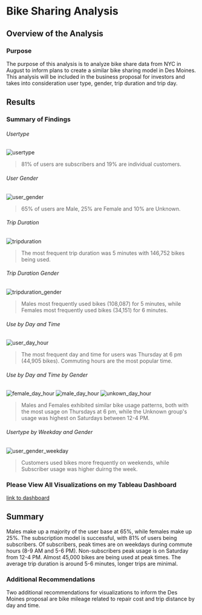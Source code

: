 # Bike Sharing Analysis

## Overview of the Analysis 

### Purpose

The purpose of this analysis is to analyze bike share data from NYC in August to inform plans to create a similar bike sharing model in Des Moines. This analysis will be included in the business proposal for investors and takes into consideration user type, gender, trip duration and trip day. 

## Results

### Summary of Findings

###### Usertype

![usertype](https://user-images.githubusercontent.com/77405273/117593097-d0b30e80-b0ef-11eb-8cf1-73f74e6c2414.png)
> 81% of users are subscribers and 19% are individual customers.

###### User Gender

![user_gender](https://user-images.githubusercontent.com/77405273/117593098-d14ba500-b0ef-11eb-85aa-2d6569d5734f.png)
> 65% of users are Male, 25% are Female and 10% are Unknown.

###### Trip Duration

![tripduration](https://user-images.githubusercontent.com/77405273/117593099-d1e43b80-b0ef-11eb-932c-de4a1040017f.png)
> The most frequent trip duration was 5 minutes with 146,752 bikes being used.

###### Trip Duration Gender

![tripduration_gender](https://user-images.githubusercontent.com/77405273/117593101-d1e43b80-b0ef-11eb-8d1d-ae656fd8d99a.png)
> Males most frequently used bikes (108,087) for 5 minutes, while Females most frequently used bikes (34,151) for 6 minutes.

###### Use by Day and Time

![user_day_hour](https://user-images.githubusercontent.com/77405273/117593103-d27cd200-b0ef-11eb-9574-d50dac62f8c5.png)
> The most frequent day and time for users was Thursday at 6 pm (44,905 bikes). Commuting hours are the most popular time.

###### Use by Day and Time by Gender

![female_day_hour](https://user-images.githubusercontent.com/77405273/117593104-d3156880-b0ef-11eb-846c-685f259eec1f.png)
![male_day_hour](https://user-images.githubusercontent.com/77405273/117593105-d4469580-b0ef-11eb-99c7-5aa77f76c671.png)
![unkown_day_hour](https://user-images.githubusercontent.com/77405273/117593106-d4df2c00-b0ef-11eb-8418-f000ca90bec8.png)
> Males and Females exhibited similar bike usage patterns, both with the most usage on Thursdays at 6 pm, while the Unknown group's usage was highest on Saturdays between 12-4 PM.

###### Usertype by Weekday and Gender

![user_gender_weekday](https://user-images.githubusercontent.com/77405273/117593107-d4df2c00-b0ef-11eb-970f-4db5768a1db1.png)
> Customers used bikes more frequently on weekends, while Subscriber usage was higher duirng the week. 

### Please View All Visualizations on my Tableau Dashboard

[link to dashboard](https://public.tableau.com/profile/erin.kahn#!/vizhome/NYC_city_biking/ChallengeStory "link to dashboard")

## Summary

Males make up a majority of the user base at 65%, while females make up 25%. The subscription model is successful, with 81% of users being subscribers. Of subscribers, peak times are on weekdays during commute hours (8-9 AM and 5-6 PM). Non-subscribers peak usage is on Saturday from 12-4 PM. Almost 45,000 bikes are being used at peak times. The average trip duration is around 5-6 minutes, longer trips are minimal. 

### Additional Recommendations

Two additional recommendations for visualizations to inform the Des Moines proposal are bike mileage related to repair cost and trip distance by day and time. 
